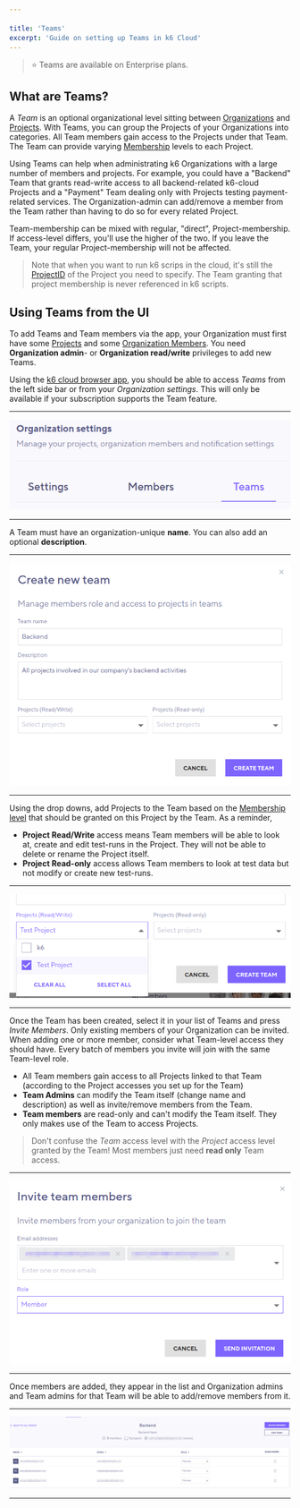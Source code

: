 ```yaml
---

title: 'Teams'
excerpt: 'Guide on setting up Teams in k6 Cloud'
---
```


> ⭐️ Teams are available on Enterprise plans.

## What are Teams?

A _Team_ is an optional organizational level sitting between [Organizations](/cloud/project-and-team-management/organizations) and [Projects](/cloud/project-and-team-management/projects). With Teams, you can group the Projects of your Organizations into categories. All Team members gain access to the Projects under that Team. The Team can provide varying [Membership](/cloud/project-and-team-management/members) levels to each Project.

Using Teams can help when administrating k6 Organizations with a large number of members and projects. For example, you could have a "Backend" Team that grants read-write access to all backend-related k6-cloud Projects and a "Payment" Team dealing only with Projects testing payment-related services. The Organization-admin can add/remove a member from the Team rather than having to do so for every related Project. 

Team-membership can be mixed with regular, "direct", Project-membership. If access-level differs, you'll use the higher of the two. If you leave the Team, your regular Project-membership will not be affected. 

> Note that when you want to run k6 scrips in the cloud, it's still the [ProjectID](/cloud/project-and-team-management/projects#running-cli-tests-in-a-specific-project) of the Project you need to specify. The Team granting that project membership is never referenced in k6 scripts.

## Using Teams from the UI

To add Teams and Team members via the app, your Organization must first have some [Projects](/cloud/project-and-team-management/projects) and some [Organization Members](/cloud/project-and-team-management). You need **Organization admin**- or **Organization read/write** privileges to add new Teams. 

Using the [k6 cloud browser app](https://app.k6.io), you should be able to access _Teams_ from the left side bar or from your _Organization settings_. This will only be available if your subscription supports the Team feature.

---

![Team menu](images/05-Teams/teams1.png)

---

A Team must have an organization-unique **name**. You can also add an optional **description**. 

---
![Creating a new Team](images/05-Teams/teams2.png)

---

Using the drop downs, add Projects to the Team based on the [Membership level](/cloud/project-and-team-management/members) that should be granted on this Project by the Team. As a reminder, 
- **Project Read/Write** access means Team members will be able to look at, create and edit test-runs in the Project. They will not be able to delete or rename the Project itself.
- **Project Read-only** access allows Team members to look at test data but not modify or create new test-runs.

---

![The Project membership dropdown](images/05-Teams/teams3.png)

---

Once the Team has been created, select it in your list of Teams and press _Invite Members_. Only existing members of your Organization can be invited. When adding one or more member, consider what Team-level access they should have. Every batch of members you invite will join with the same Team-level role.

- All Team members gain access to all Projects linked to that Team (according to the Project accesses you set up for the Team)
- **Team Admins** can modify the Team itself (change name and description) as well as invite/remove members from the Team. 
- **Team members** are read-only and can't modify the Team itself. They only makes use of the Team to access Projects.

> Don't confuse the _Team_ access level with the _Project_ access level granted by the Team!
 Most members just need **read only** Team access.

---
![Inviting new Team members](images/05-Teams/teams4.png)

---

Once members are added, they appear in the list and Organization admins and Team admins for that Team will be able to add/remove members from it.

---

![Managing Team members in Team member listing](images/05-Teams/teams5.png)

---